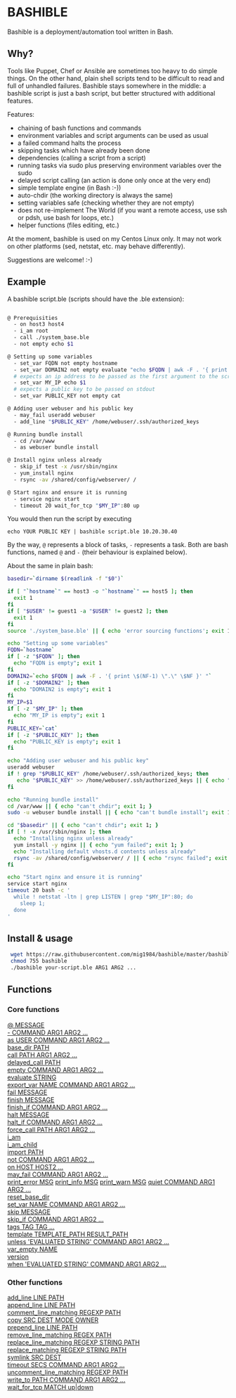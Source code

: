 # BASHIBLE

Bashible is a deployment/automation tool written in Bash.

## Why?

Tools like Puppet, Chef or Ansible are sometimes too heavy to do simple things. On the other hand, plain shell scripts tend 
to be difficult to read and full of unhandled failures. Bashible stays somewhere in the middle: a bashible script is just a bash script,
but better structured with additional features.

Features:

  - chaining of bash functions and commands
  - environment variables and script arguments can be used as usual
  - a failed command halts the process
  - skipping tasks which have already been done
  - dependencies (calling a script from a script)
  - running tasks via sudo plus preserving environment variables over the sudo
  - delayed script calling (an action is done only once at the very end)
  - simple template engine (in Bash :-))
  - auto-chdir (the working directory is always the same)
  - setting variables safe (checking whether they are not empty)
  - does not re-implement The World (if you want a remote access, use ssh or pdsh, use bash for loops, etc.)
  - helper functions (files editing, etc.)

At the moment, bashible is used on my Centos Linux only. It may not work on other platforms (sed, netstat, etc. may behave differently).

Suggestions are welcome! :-)

## Example

A bashible script.ble (scripts should have the .ble extension):

```bash

@ Prerequisities
  - on host3 host4
  - i_am root
  - call ./system_base.ble
  - not empty echo $1

@ Setting up some variables
  - set_var FQDN not empty hostname
  - set_var DOMAIN2 not empty evaluate "echo $FQDN | awk -F . '{ print \$(NF-1) \".\" \$NF }' "
  # expects an ip address to be passed as the first argument to the script
  - set_var MY_IP echo $1
  # expects a public key to be passed on stdout
  - set_var PUBLIC_KEY not empty cat

@ Adding user webuser and his public key
  - may_fail useradd webuser
  - add_line "$PUBLIC_KEY" /home/webuser/.ssh/authorized_keys

@ Running bundle install
  - cd /var/www
  - as webuser bundle install

@ Install nginx unless already
  - skip_if test -x /usr/sbin/nginx
  - yum_install nginx
  - rsync -av /shared/config/webserver/ /

@ Start nginx and ensure it is running
  - service nginx start
  - timeout 20 wait_for_tcp "$MY_IP":80 up
```

You would then run the script by executing

`echo YOUR PUBLIC KEY | bashible script.ble 10.20.30.40`

By the way, `@` represents a block of tasks, `-` represents a task. Both are bash functions, named `@` and `-` (their behaviour is explained below).


About the same in plain bash:

```bash
basedir=`dirname $(readlink -f "$0")`

if [ "`hostname`" == host3 -o "`hostname`" == host5 ]; then
  exit 1
fi
if [ "$USER" != guest1 -a "$USER" != guest2 ]; then
  exit 1
fi
source './system_base.ble' || { echo 'error sourcing functions'; exit 1; }

echo "Setting up some variables"
FQDN=`hostname`
if [ -z "$FQDN" ]; then
  echo "FQDN is empty"; exit 1
fi
DOMAIN2=`echo $FQDN | awk -F . '{ print \$(NF-1) \".\" \$NF }' "`
if [ -z "$DOMAIN2" ]; then
  echo "DOMAIN2 is empty"; exit 1
fi
MY_IP=$1
if [ -z "$MY_IP" ]; then
  echo "MY_IP is empty"; exit 1
fi
PUBLIC_KEY=`cat`
if [ -z "$PUBLIC_KEY" ]; then
  echo "PUBLIC_KEY is empty"; exit 1
fi

echo "Adding user webuser and his public key"
useradd webuser
if ! grep "$PUBLIC_KEY" /home/webuser/.ssh/authorized_keys; then
   echo "$PUBLIC_KEY" >> /home/webuser/.ssh/authorized_keys || { echo "can't edit file"; exit 1; }
fi

echo "Running bundle install"
cd /var/www || { echo "can't chdir"; exit 1; }
sudo -u webuser bundle install || { echo "can't bundle install"; exit 1; }

cd "$basedir" || { echo "can't chdir"; exit 1; }
if [ ! -x /usr/sbin/nginx ]; then
  echo "Installing nginx unless already"
  yum install -y nginx || { echo "yum failed"; exit 1; }
  echo "Installing default vhosts.d contents unless already"
  rsync -av /shared/config/webserver/ / || { echo "rsync failed"; exit 1; }
fi

echo "Start nginx and ensure it is running"
service start nginx
timeout 20 bash -c '
  while ! netstat -ltn | grep LISTEN | grep "$MY_IP":80; do
    sleep 1; 
  done
'
```


## Install & usage

```bash
 wget https://raw.githubusercontent.com/mig1984/bashible/master/bashible
 chmod 755 bashible
 ./bashible your-script.ble ARG1 ARG2 ...
```

## Functions

### Core functions

[@ MESSAGE](docs/@.md)  
[- COMMAND ARG1 ARG2 ...](docs/-.md)  
[as USER COMMAND ARG1 ARG2 ...](docs/as.md)  
[base_dir PATH](docs/base_dir.md)  
[call PATH ARG1 ARG2 ...](docs/call.md)  
[delayed_call PATH](docs/delayed_call.md)  
[empty COMMAND ARG1 ARG2 ...](docs/empty.md)  
[evaluate STRING](docs/evaluate.md)  
[export_var NAME COMMAND ARG1 ARG2 ...](docs/export_var.md)  
[fail MESSAGE](docs/fail.md)  
[finish MESSAGE](docs/finish.md)  
[finish_if COMMAND ARG1 ARG2 ...](docs/finish_if.md)  
[halt MESSAGE](docs/halt.md)  
[halt_if COMMAND ARG1 ARG2 ...](docs/halt_if.md)  
[force_call PATH ARG1 ARG2 ...](docs/force_call.md)  
[i_am](docs/i_am.md)  
[i_am_child](docs/i_am_child.md)  
[import PATH](docs/import.md)  
[not COMMAND ARG1 ARG2 ...](docs/not.md)  
[on HOST HOST2 ...](docs/on.md)  
[may_fail COMMAND ARG1 ARG2 ...](docs/may_fail.md)  
[print_error MSG](docs/print_error.md)
[print_info MSG](docs/print_info.md)
[print_warn MSG](docs/print_warn.md)
[quiet COMMAND ARG1 ARG2 ...](docs/quiet.md)  
[reset_base_dir](docs/reset_base_dir.md)  
[set_var NAME COMMAND ARG1 ARG2 ...](docs/set_var.md)  
[skip MESSAGE](docs/skip.md)  
[skip_if COMMAND ARG1 ARG2 ...](docs/skip_if.md)  
[tags TAG TAG ...](docs/tags.md)  
[template TEMPLATE_PATH RESULT_PATH](docs/template.md)  
[unless 'EVALUATED STRING' COMMAND ARG1 ARG2 ...](docs/unless.md)  
[var_empty NAME](docs/var_empty.md)  
[version](docs/version.md)  
[when 'EVALUATED STRING' COMMAND ARG1 ARG2 ...](docs/when.md)  

### Other functions

[add_line LINE PATH](docs/add_line.md)  
[append_line LINE PATH](docs/append_line.md)  
[comment_line_matching REGEXP PATH](docs/comment_line_matching.md)  
[copy SRC DEST MODE OWNER](docs/copy.md)  
[prepend_line LINE PATH](docs/prepend_line.md)  
[remove_line_matching REGEX PATH](docs/remove_line_matching.md)  
[replace_line_matching REGEXP STRING PATH](docs/replace_line_matching.md)  
[replace_matching REGEXP STRING PATH](docs/replace_matching.md)  
[symlink SRC DEST](docs/symlink.md)  
[timeout SECS COMMAND ARG1 ARG2 ...](docs/timeout.md)  
[uncomment_line_matching REGEXP PATH](docs/uncomment_line_matching.md)  
[write_to PATH COMMAND ARG1 ARG2 ...](docs/write_to.md)  
[wait_for_tcp MATCH up|down](docs/wait_for_tcp.md)  

